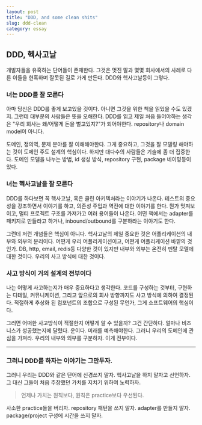 ```yaml
---
layout: post
title: "DDD, and some clean shits"
slug: ddd-clean
category: essay
---
```


## DDD, 헥사고날

개발자들을 유혹하는 단어들이 존재한다. 그것은 멋진 말과 몇몇 회사에서의 사례로 다른 이들을 현혹하며 잘못된 길로 가게 만든다.
DDD와 헥사고날등이 그렇다.

### 너는 DDD를 잘 모른다

아마 당신은 DDD를 좋게 보고있을 것이다. 아니면 그것을 위한 책을 읽었을 수도 있겠지. 그런데 대부분의 사람들은 뜻을 오해한다.
DDD를 읽고 제일 처음 들어야하는 생각은 "우리 회사는 왜/어떻게 돈을 벌고있지?"가 되어야한다. repository나 domain model이 아니다.

도메인, 정의역, 문제 분야를 잘 이해해야한다. 그게 중요하고, 그것을 잘 모델링 해야하는 것이 도메인 주도 설계의 핵심이다.
하지만 대다수의 사람들은 기술에 좀 더 집중한다. 도메인 모델을 나누는 방법, id 생성 방식, repository 구현, package 네이밍등이 있다.

### 너는 헥사고날을 잘 모른다

DDD를 하다보면 꼭 헥사고날, 혹은 클린 아키텍처라는 이야기가 나온다.
테스트의 중요성을 강조하면서 이야기를 하고, 의존성 주입과 역전에 대한 이야기를 한다. 뭔가 멋져보이고, 멀티 프로젝트 구조를 가져가고 여러 용어들이 나온다. 어떤 책에서는 adapter를 패키지로 만들라고 하거나, inbound/outbound를 구분하라는 이야기도 한다.

그런데 저런 개념들은 핵심이 아니다. 헥사고날의 제일 중요한 것은 어플리케이션의 내부와 외부의 분리이다. 어떤게 우리 어플리케이션이고, 어떤게 어플리케이션 바깥의 것인가. DB, http, email, redis등 다양한 것이 있지만 내부와 외부는 온전히 멘탈 모델에 대한 것이다. 우리의 사고 방식에 대한 것이다.

### 사고 방식이 거의 설계의 전부이다

나는 어떻게 사고하는지가 매우 중요하다고 생각한다. 코드를 구성하는 것부터, 구현하는 디테일, 커뮤니케이션, 그리고 앞으로의 회사 방향까지도 사고 방식에 의하여 결정된다. 적절하게 추상화 된 컴포넌트의 조합으로 구성된 무언가, 그게 소프트웨어의 핵심이다.

그러면 어떠한 사고방식이 적절한지 어떻게 알 수 있을까? 그건 간단하다. 얼마나 비즈니스가 성공했는지에 달렸다. 운이다. 미래를 예측해야한다. 그러니 우리의 도메인에 관심을 가져라. 우리의 내부와 외부를 구분하자. 이게 전부이다.

----

### 그러니 DDD를 하자는 이야기는 그만두자.

그러니 우리는 DDD와 같은 단어에 신경쓰지 말자. 헥사고날을 하지 말자고 선언하자.
그 대신 그들이 처음 주장했던 가치를 지치기 위하여 노력하자.

> 언제나 가치는 원칙보다, 원칙은 practice보다 우선된다.

사소한 practice들을 버리자. repository 패턴을 쓰지 말자. adapter를 만들지 말자. package/project 구성에 시간을 쓰지 말자.
